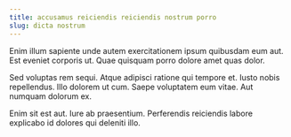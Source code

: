 ```yaml
---
title: accusamus reiciendis reiciendis nostrum porro
slug: dicta nostrum
---
```


Enim illum sapiente unde autem exercitationem ipsum quibusdam eum aut. Est eveniet corporis ut. Quae quisquam porro dolore amet quas dolor.

Sed voluptas rem sequi. Atque adipisci ratione qui tempore et. Iusto nobis repellendus. Illo dolorem ut cum. Saepe voluptatem eum vitae. Aut numquam dolorum ex.

Enim sit est aut. Iure ab praesentium. Perferendis reiciendis labore explicabo id dolores qui deleniti illo.
